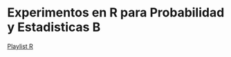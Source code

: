 # Experimentos en R para Probabilidad y Estadisticas B

[Playlist R](https://www.youtube.com/playlist?list=PLcvp-mVFQllkO-kI5Ts68um5cnBICHQ5_)
